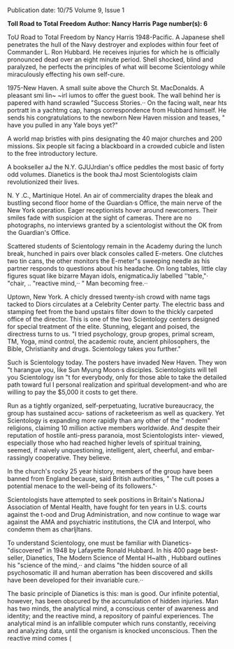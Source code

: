 Publication date: 10/75
Volume 9, Issue 1

**Toll Road to Total Freedom**
**Author: Nancy Harris**
**Page number(s): 6**

ToU Road to Total Freedom 
by Nancy Harris 
1948-Pacific. A Japanese shell penetrates the hull 
of the Navy destroyer and explodes within four feet 
of Commander L. Ron Hubbard. He receives injuries 
for which he is officially pronounced dead over an 
eight minute period. Shell shocked, blind and 
paralyzed, he perfects the principles of what will 
become Scientology while miraculously effecting his 
own self-cure. 


1975-New Haven. A small suite above the Church 
St. MacDonalds. A pleasant smi lin~ ~irl iumos to 
offer the guest book. The wall behind her is papered 
with hand scrawled "Success Stories.·· On the facing 
walt, near hts portratt in a yachtmg cap, hangs 
correspondence from Hubbard himself. He sends his 
congratulations to the newborn New Haven mission 
and teases, " have you pulled in any Yale boys yet?" 


A world map bristles with pins designating the 40 
major churches and 200 missions. Six people sit facing 
a blackboard in a crowded cubicle and listen to the 
free introductory lecture. 


A bookseller aJ the N.Y. GJUJrdian's office peddles the most basic of forty odd volumes. 
Dianetics is the book thaJ most Scientologists claim revolutionized their lives. 


N. Y .C., Martinique Hotel. An air of commerciality 
drapes the bleak and bustling second floor home of the 
Guardian·s Office, the main nerve of the New 
York operation. Eager receptionists hover around 
newcomers. Their smiles fade with suspicion at the 
sight of cameras. There are no photographs, no 
interviews granted by a scientologist without the OK 
from the Guardian's Office. 


Scattered students of Scientology remain in the 
Academy during the lunch break, hunched in pairs 
over black consoles called E-meters. One clutches two 
tin cans, the other monitors the E-meter"s sweeping 
needle as his partner responds to questions about his 
headache. On long tables, little clay figures squat like 
bizarre Mayan idols, enigmaticaJiy labelled ''table,"· 
"chair, .. "reactive mind,·· " Man becoming free.·· 


Uptown, New York. A chicly dressed twenty-ish 
crowd with name tags tacked to Diors circulates at a 
Celebrity Center party. The electric bass and stamping 
feet from the band upstairs filter down to the thickly 
carpeted office of the director. This is one of the two 
Scientology centers designed for special treatment of 
the elite. Stunning, elegant and poised, the directress 
turns to us. "I tried psychology, group gropes, primal 
scream, TM, Yoga, mind control, the academic route, 
ancient philosophers, the Bible, Christianity and drugs. 
Scientology takes you further." 


Such is Scientology today. The posters have invaded 
New Haven. They won "t harangue you, like Sun 
Myung Moon·s disciples. Scientologists will tell you 
Scientology isn "t for everybody, only for those able 
to take the detailed path toward ful I personal 
realization and spiritual development-and who are 
willing to pay the $5,000 it costs to get there. 


Run as a tightly organized, self-perpetuating, 
lucrative bureaucracy, the group has sustained accu-
sations of racketeerism as well as quackery. Yet 
Scientology is expanding more rapidly than any other 
of the " modem" religions, claiming 10 million active 
members worldwide. And despite their reputation of 
hostile anti-press paranoia, most Scientologists inter-
viewed, especially those who had reached higher 
levels of spiritual training, seemed, if naively 
unquestioning, intelligent, alert, cheerful, and embar-
rassingly cooperative. They believe. 


In the church's rocky 25 year history, members of 
the group have been banned from England because, 
said British authorities, " The cult poses a potential 
menace to the well-being of its followers."· 


Scientologists have attempted to seek positions in 
Britain's NationaJ Association of Mental Health, have 
fought for ten years in U.S. courts against the t-ood 
and Drug Administration, and now continue to wage 
war against the AMA and psychiatric institutions, the 
CIA and Interpol, who condemn them as charljltans. 


To understand Scientology, one must be familiar 
with Dianetics-"discovered" in 1948 by Lafayette 
Ronald Hubbard. In his 400 page best-seller, 
Dianetics, The Modern Science of Mental H~alth , 
Hubbard outlines his "science of the mind,·· and 
claims "the hidden source of all psychosomatic ill and 
human aberration has been discovered and skills have 
been developed for their invariable cure.·· 


The basic principle of Dianetics is this: man is 
good. Our infinite potential, however, has been 
obscured by the accumulation of hidden injuries. Man 
has two minds, the analytical mind, a conscious center 
of awareness and identity; and the reactive mind, a 
repository of painful experiences. The analytical mind 
is an infallible computer which runs constantly, 
receiving and analyzing data, until the organism is 
knocked unconscious. Then the reactive mind comes 
(